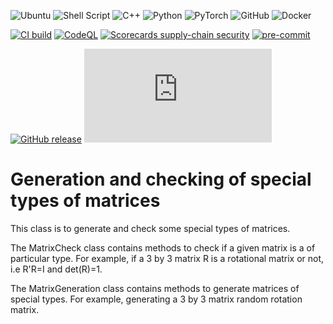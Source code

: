 

![Ubuntu](https://img.shields.io/badge/Ubuntu-E95420?style=for-the-badge&logo=ubuntu&logoColor=white) ![Shell Script](https://img.shields.io/badge/shell_script-%23121011.svg?style=for-the-badge&logo=gnu-bash&logoColor=white) ![C++](https://img.shields.io/badge/c++-%2300599C.svg?style=for-the-badge&logo=c%2B%2B&logoColor=white) ![Python](https://img.shields.io/badge/python-3670A0?style=for-the-badge&logo=python&logoColor=ffdd54) ![PyTorch](https://img.shields.io/badge/PyTorch-%23EE4C2C.svg?style=for-the-badge&logo=PyTorch&logoColor=white) ![GitHub](https://img.shields.io/badge/github-%23121011.svg?style=for-the-badge&logo=github&logoColor=white) ![Docker](https://img.shields.io/badge/docker-2496ED?style=for-the-badge&logo=docker&logoColor=white) 


[![CI build](https://github.com/crasta/matrix_generation_checking/actions/workflows/python-app.yml/badge.svg)](https://github.com/crasta/matrix_generation_checking/actions/workflows/python-app.yml) [![CodeQL](https://github.com/ossf/scorecard-action/actions/workflows/codeql-analysis.yml/badge.svg)](https://github.com/ossf/scorecard-action/actions/workflows/codeql-analysis.yml) [![Scorecards supply-chain security](https://github.com/crasta/matrix_generation_checking/actions/workflows/scorecards-analysis.yml/badge.svg)](https://github.com/crasta/matrix_generation_checking/actions/workflows/scorecards-analysis.yml) [![pre-commit](https://github.com/crasta/matrix_generation_checking/actions/workflows/format.yml/badge.svg)](https://github.com/crasta/matrix_generation_checking/actions/workflows/format.yml)

[![GitHub release](https://img.shields.io/github/release/crasta/StrapDown.js.svg)](https://GitHub.com/crasta/StrapDown.js/releases/)  [![GitHub total-pull-requests](https://badgen.net/github/prs/crasta/Strapdown.js)](https://gitHub.com/crasta/StrapDown.js/pull/)


# Generation and checking of special types of matrices

This class is to generate and check some special types of matrices.

The MatrixCheck class contains methods to check if a given matrix is a of particular type. For example, if a 3 by 3 matrix R is a rotational matrix or not, i.e R'R=I and det(R)=1.

The MatrixGeneration class contains methods to generate matrices of special types. For example, generating a 3 by 3 matrix random rotation matrix.
